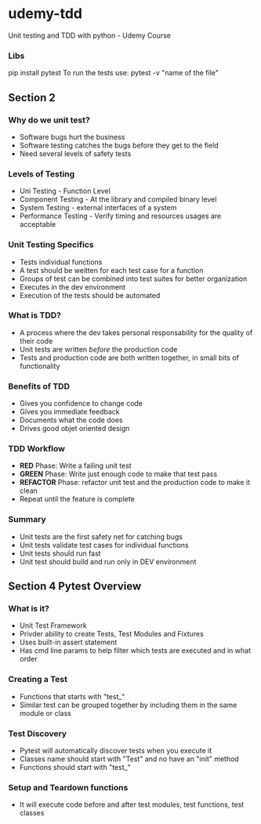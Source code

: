 # udemy-tdd
Unit testing and TDD with python - Udemy Course
### Libs
pip install pytest
To run the tests use: pytest -v "name of the file"

## Section 2
### Why do we unit test?
* Software bugs hurt the business
* Software testing catches the bugs before they get to the field
* Need several levels of safety tests

### Levels of Testing
* Uni Testing - Function Level
* Component Testing - At the library and compiled binary level
* System Testing - external interfaces of a system
* Performance Testing - Verify timing and resources usages are acceptable

### Unit Testing Specifics
* Tests individual functions
* A test should be weitten for each test case for a function
* Groups of test can be combined into test suites for better organization
* Executes in the dev environment
* Execution of the tests should be automated

### What is TDD?
* A process where the dev takes personal responsability for the quality of their code
* Unit tests are written _before_ the production code
* Tests and production code are both written together, in small bits of functionality

### Benefits of TDD
* Gives you confidence to change code
* Gives you immediate feedback
* Documents what the code does
* Drives good objet oriented design

### TDD Workflow
* __RED__ Phase: Write a failing unit test
* __GREEN__ Phase: Write just enough code to make that test pass
* __REFACTOR__ Phase: refactor unit test and the production code to make it clean
* Repeat until the feature is complete

### Summary
* Unit tests are the first safety net for catching bugs
* Unit tests validate test cases for individual functions
* Unit tests should run fast
* Unit test should build and run only in DEV environment

## Section 4 Pytest Overview

### What is it?
* Unit Test Framework
* Privder ability to create Tests, Test Modules and Fixtures
* Uses built-in assert statement
* Has cmd line params to help filter which tests are executed and in what order

### Creating a Test
* Functions that starts with "test_"
* Similar test can be grouped together by including them in the same module or class

### Test Discovery
* Pytest will automatically discover tests when you execute it
* Classes name should start with "Test" and no have an "init" method
* Functions should start with "test_"

### Setup and Teardown functions
* It will execute code before and after test modules, test functions, test classes
